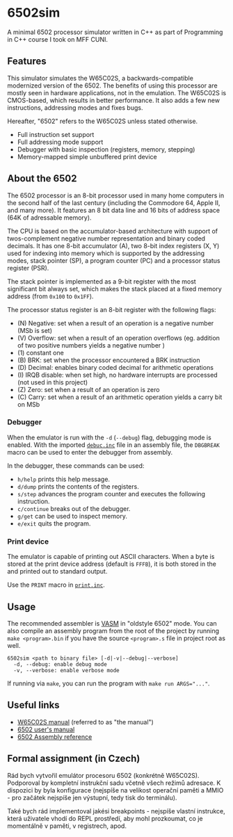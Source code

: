 # 6502sim

A minimal 6502 processor simulator written in C++ as part of Programming in C++
course I took on MFF CUNI.

## Features

This simulator simulates the W65C02S, a backwards-compatible modernized version
of the 6502. The benefits of using this processor are mostly seen in hardware
applications, not in the emulation. The W65C02S is CMOS-based, which results
in better performance. It also adds a few new instructions, addressing modes
and fixes bugs.

Hereafter, "6502" refers to the W65C02S unless stated otherwise.

- Full instruction set support
- Full addressing mode support
- Debugger with basic inspection (registers, memory, stepping)
- Memory-mapped simple unbuffered print device

## About the 6502

The 6502 processor is an 8-bit processor used in many home computers in the
second half of the last century (including the Commodore 64, Apple II, and many
more). It features an 8 bit data line and 16 bits of address space (64K of
adressable memory).

The CPU is based on the accumulator-based architecture with support of twos-complement
negative number representation and binary coded decimals. It has one 8-bit accumulator
(A), two 8-bit index registers (X, Y) used for indexing into memory which is supported
by the addressing modes, stack pointer (SP), a program counter (PC) and a processor
status register (PSR).

The stack pointer is implemented as a 9-bit register with the most significant bit
always set, which makes the stack placed at a fixed memory address (from `0x100` to `0x1FF`).

The processor status register is an 8-bit register with the following flags:

- (N) Negative: set when a result of an operation is a negative number (MSb is set)
- (V) Overflow: set when a result of an operation overflows (eg. addition of two positive
  numbers yields a negative number )
- (1) constant one
- (B) BRK: set when the processor encountered a BRK instruction
- (D) Decimal: enables binary coded decimal for arithmetic operations
- (I) IRQB disable: when set high, no hardware interrupts are processed (not used
  in this project)
- (Z) Zero: set when a result of an operation is zero
- (C) Carry: set when a result of an arithmetic operation yields a carry bit on MSb

### Debugger

When the emulator is run with the `-d` (`--debug`) flag, debugging mode is enabled.
With the imported [`debuc.inc`](examples/includes/debug.inc) file in an assembly
file, the `DBGBREAK` macro can be used to enter the debugger from assembly.

In the debugger, these commands can be used:

- `h/help` prints this help message.
- `d/dump` prints the contents of the registers.
- `s/step` advances the program counter and executes the following instruction.
- `c/continue` breaks out of the debugger.
- `g/get` can be used to inspect memory.
- `e/exit` quits the program.

### Print device

The emulator is capable of printing out ASCII characters. When a byte is stored
at the print device address (default is `FFFB`), it is both stored in the and
printed out to standard output.

Use the `PRINT` macro in [`print.inc`](examples/includes/print.inc).

## Usage

The recommended assembler is [VASM](http://sun.hasenbraten.de/vasm/) in "oldstyle 6502" mode.
You can also compile an assembly program from the root of the project by running `make <program>.bin`
if you have the source `<program>.s` file in project root as well.

```
6502sim <path to binary file> [-d|-v|--debug|--verbose]
  -d, --debug: enable debug mode
  -v, --verbose: enable verbose mode
```

If running via `make`, you can run the program with `make run ARGS="..."`.

## Useful links

- [W65C02S manual](manuals/w65c02s.pdf) (referred to as "the manual")
- [6502 user's manual](manuals/6502UsersManual.pdf)
- [6502 Assembly reference](http://www.6502.org/users/obelisk/6502/reference.html)

## Formal assignment (in Czech)

Rád bych vytvořil emulátor procesoru 6502 (konkrétně W65C02S). Podporoval by kompletní
instrukční sadu včetně všech režimů adresace. K dispozici by byla konfigurace (nejspíše
na velikost operační paměti a MMIO - pro začátek nejspíše jen výstupní, tedy tisk do terminálu).

Také bych rád implementoval jakési breakpoints - nejspíše vlastní instrukce, která uživatele
vhodí do REPL prostředí, aby mohl prozkoumat, co je momentálně v paměti, v registrech, apod.
